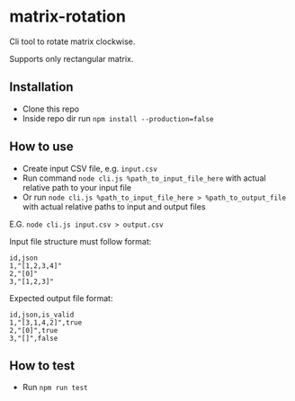 # matrix-rotation

Cli tool to rotate matrix clockwise.

Supports only rectangular matrix.

## Installation

- Clone this repo
- Inside repo dir run `npm install --production=false`

## How to use

- Create input CSV file, e.g. `input.csv`
- Run command `node cli.js %path_to_input_file_here` with actual relative path to your input file
- Or run `node cli.js %path_to_input_file_here > %path_to_output_file` with actual relative paths to input and 
  output files

E.G. `node cli.js input.csv > output.csv`

Input file structure must follow format:
```csv
id,json
1,"[1,2,3,4]"
2,"[0]"
3,"[1,2,3]"
```

Expected output file format:
```csv
id,json,is_valid
1,"[3,1,4,2]",true
2,"[0]",true
3,"[]",false
```

## How to test

- Run `npm run test`
